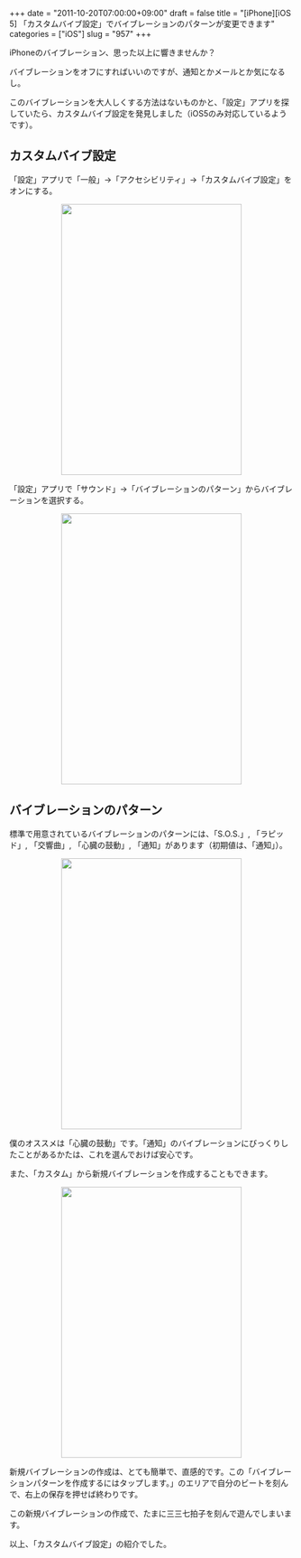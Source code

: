 +++
date = "2011-10-20T07:00:00+09:00"
draft = false
title = "[iPhone][iOS 5] 「カスタムバイブ設定」でバイブレーションのパターンが変更できます"
categories = ["iOS"]
slug = "957"
+++

iPhoneのバイブレーション、思った以上に響きませんか？

バイブレーションをオフにすればいいのですが、通知とかメールとか気になるし。

このバイブレーションを大人しくする方法はないものかと、「設定」アプリを探していたら、カスタムバイブ設定を発見しました（iOS5のみ対応しているようです）。

<h2>カスタムバイブ設定</h2>

「設定」アプリで「一般」→「アクセシビリティ」→「カスタムバイブ設定」をオンにする。

<img style="display:block; margin-left:auto; margin-right:auto;" src="/images/2011/10/0957_1.jpg" border="0" width="320" height="480" />

「設定」アプリで「サウンド」→「バイブレーションのパターン」からバイブレーションを選択する。

<img style="display:block; margin-left:auto; margin-right:auto;" src="/images/2011/10/0957_2.jpg" border="0" width="320" height="480" />

<h2>バイブレーションのパターン</h2>

標準で用意されているバイブレーションのパターンには、「S.O.S.」, 「ラピッド」, 「交響曲」, 「心臓の鼓動」, 「通知」があります（初期値は、「通知」）。

<img style="display:block; margin-left:auto; margin-right:auto;" src="/images/2011/10/0957_3.jpg" border="0" width="320" height="480" />

僕のオススメは「心臓の鼓動」です。「通知」のバイブレーションにびっくりしたことがあるかたは、これを選んでおけば安心です。

また、「カスタム」から新規バイブレーションを作成することもできます。

<img style="display:block; margin-left:auto; margin-right:auto;" src="/images/2011/10/0957_4.jpg" border="0" width="320" height="480" />

新規バイブレーションの作成は、とても簡単で、直感的です。この「バイブレーションパターンを作成するにはタップします。」のエリアで自分のビートを刻んで、右上の保存を押せば終わりです。

この新規バイブレーションの作成で、たまに三三七拍子を刻んで遊んでしまいます。

以上、「カスタムバイブ設定」の紹介でした。
